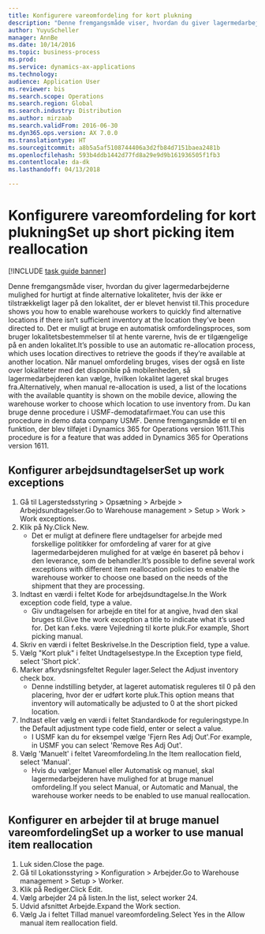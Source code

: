 ```yaml
--- 
title: Konfigurere vareomfordeling for kort plukning
description: "Denne fremgangsmåde viser, hvordan du giver lagermedarbejderne mulighed for hurtigt at finde alternative lokaliteter, hvis der ikke er tilstrækkeligt lager på den lokalitet, der er blevet henvist til."
author: YuyuScheller
manager: AnnBe
ms.date: 10/14/2016
ms.topic: business-process
ms.prod: 
ms.service: dynamics-ax-applications
ms.technology: 
audience: Application User
ms.reviewer: bis
ms.search.scope: Operations
ms.search.region: Global
ms.search.industry: Distribution
ms.author: mirzaab
ms.search.validFrom: 2016-06-30
ms.dyn365.ops.version: AX 7.0.0
ms.translationtype: HT
ms.sourcegitcommit: a8b5a5af5108744406a3d2fb84d7151baea2481b
ms.openlocfilehash: 593b4ddb1442d77fd8a29e9d9b161936505f1fb3
ms.contentlocale: da-dk
ms.lasthandoff: 04/13/2018

---
```

# <a name="set-up-short-picking-item-reallocation"></a><span data-ttu-id="18881-103">Konfigurere vareomfordeling for kort plukning</span><span class="sxs-lookup"><span data-stu-id="18881-103">Set up short picking item reallocation</span></span>

[!INCLUDE [task guide banner](../../includes/task-guide-banner.md)]

<span data-ttu-id="18881-104">Denne fremgangsmåde viser, hvordan du giver lagermedarbejderne mulighed for hurtigt at finde alternative lokaliteter, hvis der ikke er tilstrækkeligt lager på den lokalitet, der er blevet henvist til.</span><span class="sxs-lookup"><span data-stu-id="18881-104">This procedure shows you how to enable warehouse workers to quickly find alternative locations if there isn’t sufficient inventory at the location they’ve been directed to.</span></span> <span data-ttu-id="18881-105">Det er muligt at bruge en automatisk omfordelingsproces, som bruger lokalitetsbestemmelser til at hente varerne, hvis de er tilgængelige på en anden lokalitet.</span><span class="sxs-lookup"><span data-stu-id="18881-105">It’s possible to use an automatic re-allocation process, which uses location directives to retrieve the goods if they’re available at another location.</span></span> <span data-ttu-id="18881-106">Når manuel omfordeling bruges, vises der også en liste over lokaliteter med det disponible på mobilenheden, så lagermedarbejderen kan vælge, hvilken lokalitet lageret skal bruges fra.</span><span class="sxs-lookup"><span data-stu-id="18881-106">Alternatively, when manual re-allocation is used, a list of the locations with the available quantity is shown on the mobile device, allowing the warehouse worker to choose which location to use inventory from.</span></span> <span data-ttu-id="18881-107">Du kan bruge denne procedure i USMF-demodatafirmaet.</span><span class="sxs-lookup"><span data-stu-id="18881-107">You can use this procedure in demo data company USMF.</span></span> <span data-ttu-id="18881-108">Denne fremgangsmåde er til en funktion, der blev tilføjet i Dynamics 365 for Operations version 1611.</span><span class="sxs-lookup"><span data-stu-id="18881-108">This procedure is for a feature that was added in Dynamics 365 for Operations version 1611.</span></span>


## <a name="set-up-work-exceptions"></a><span data-ttu-id="18881-109">Konfigurer arbejdsundtagelser</span><span class="sxs-lookup"><span data-stu-id="18881-109">Set up work exceptions</span></span>
1. <span data-ttu-id="18881-110">Gå til Lagerstedsstyring > Opsætning > Arbejde > Arbejdsundtagelser.</span><span class="sxs-lookup"><span data-stu-id="18881-110">Go to Warehouse management > Setup > Work > Work exceptions.</span></span>
2. <span data-ttu-id="18881-111">Klik på Ny.</span><span class="sxs-lookup"><span data-stu-id="18881-111">Click New.</span></span>
    * <span data-ttu-id="18881-112">Det er muligt at definere flere undtagelser for arbejde med forskellige politikker for omfordeling af varer for at give lagermedarbejderen mulighed for at vælge én baseret på behov i den leverance, som de behandler.</span><span class="sxs-lookup"><span data-stu-id="18881-112">It’s possible to define several work exceptions with different item reallocation policies to enable the warehouse worker to choose one based on the needs of the shipment that they are processing.</span></span>  
3. <span data-ttu-id="18881-113">Indtast en værdi i feltet Kode for arbejdsundtagelse.</span><span class="sxs-lookup"><span data-stu-id="18881-113">In the Work exception code field, type a value.</span></span>
    * <span data-ttu-id="18881-114">Giv undtagelsen for arbejde en titel for at angive, hvad den skal bruges til.</span><span class="sxs-lookup"><span data-stu-id="18881-114">Give the work exception a title to indicate what it’s used for.</span></span> <span data-ttu-id="18881-115">Det kan f.eks. være Vejledning til korte pluk.</span><span class="sxs-lookup"><span data-stu-id="18881-115">For example, Short picking manual.</span></span>  
4. <span data-ttu-id="18881-116">Skriv en værdi i feltet Beskrivelse.</span><span class="sxs-lookup"><span data-stu-id="18881-116">In the Description field, type a value.</span></span>
5. <span data-ttu-id="18881-117">Vælg "Kort pluk" i feltet Undtagelsestype.</span><span class="sxs-lookup"><span data-stu-id="18881-117">In the Exception type field, select 'Short pick'.</span></span>
6. <span data-ttu-id="18881-118">Marker afkrydsningsfeltet Reguler lager.</span><span class="sxs-lookup"><span data-stu-id="18881-118">Select the Adjust inventory check box.</span></span>
    * <span data-ttu-id="18881-119">Denne indstilling betyder, at lageret automatisk reguleres til 0 på den placering, hvor der er udført korte pluk.</span><span class="sxs-lookup"><span data-stu-id="18881-119">This option means that inventory will automatically be adjusted to 0 at the short picked location.</span></span>  
7. <span data-ttu-id="18881-120">Indtast eller vælg en værdi i feltet Standardkode for reguleringstype.</span><span class="sxs-lookup"><span data-stu-id="18881-120">In the Default adjustment type code field, enter or select a value.</span></span>
    * <span data-ttu-id="18881-121">I USMF kan du for eksempel vælge 'Fjern Res Adj Out'.</span><span class="sxs-lookup"><span data-stu-id="18881-121">For example, in USMF you can select 'Remove Res Adj Out'.</span></span>  
8. <span data-ttu-id="18881-122">Vælg 'Manuelt' i feltet Vareomfordeling.</span><span class="sxs-lookup"><span data-stu-id="18881-122">In the Item reallocation field, select 'Manual'.</span></span>
    * <span data-ttu-id="18881-123">Hvis du vælger Manuel eller Automatisk og manuel, skal lagermedarbejderen have mulighed for at bruge manuel omfordeling.</span><span class="sxs-lookup"><span data-stu-id="18881-123">If you select Manual, or Automatic and Manual, the warehouse worker needs to be enabled to use manual reallocation.</span></span>  

## <a name="set-up-a-worker-to-use-manual-item-reallocation"></a><span data-ttu-id="18881-124">Konfigurer en arbejder til at bruge manuel vareomfordeling</span><span class="sxs-lookup"><span data-stu-id="18881-124">Set up a worker to use manual item reallocation</span></span>
1. <span data-ttu-id="18881-125">Luk siden.</span><span class="sxs-lookup"><span data-stu-id="18881-125">Close the page.</span></span>
2. <span data-ttu-id="18881-126">Gå til Lokationsstyring > Konfiguration > Arbejder.</span><span class="sxs-lookup"><span data-stu-id="18881-126">Go to Warehouse management > Setup > Worker.</span></span>
3. <span data-ttu-id="18881-127">Klik på Rediger.</span><span class="sxs-lookup"><span data-stu-id="18881-127">Click Edit.</span></span>
4. <span data-ttu-id="18881-128">Vælg arbejder 24 på listen.</span><span class="sxs-lookup"><span data-stu-id="18881-128">In the list, select worker 24.</span></span>
5. <span data-ttu-id="18881-129">Udvid afsnittet Arbejde.</span><span class="sxs-lookup"><span data-stu-id="18881-129">Expand the Work section.</span></span>
6. <span data-ttu-id="18881-130">Vælg Ja i feltet Tillad manuel vareomfordeling.</span><span class="sxs-lookup"><span data-stu-id="18881-130">Select Yes in the Allow manual item reallocation field.</span></span>


